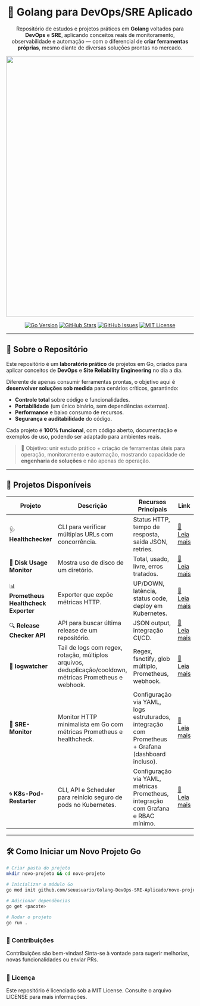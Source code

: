 <div align="center">
  <h1>🚀 Golang para DevOps/SRE Aplicado </h1>
  <p>Repositório de estudos e projetos práticos em <strong>Golang</strong> voltados para <strong>DevOps</strong> e <strong>SRE</strong>, aplicando conceitos reais de monitoramento, observabilidade e automação — com o diferencial de <strong>criar ferramentas próprias</strong>, mesmo diante de diversas soluções prontas no mercado.</p>
  
  <img src="https://res.cloudinary.com/practicaldev/image/fetch/s--fu79u6To--/c_limit%2Cf_auto%2Cfl_progressive%2Cq_auto%2Cw_880/https://github.com/kodelint/blog-assets/raw/main/images/02-learn-go.png" width="700"/>
  
  <!-- Badges -->
  <p>
    <a href="https://go.dev/"><img src="https://img.shields.io/badge/Go-1.24+-blue.svg?style=for-the-badge&logo=go" alt="Go Version"></a>
    <a href="https://github.com/viniciushammett/Golang-DevOps-SRE-Aplicado/stargazers"><img src="https://img.shields.io/github/stars/viniciushammett/Golang-DevOps-SRE-Aplicado?style=for-the-badge" alt="GitHub Stars"></a>
    <a href="https://github.com/viniciushammett/Golang-DevOps-SRE-Aplicado/issues"><img src="https://img.shields.io/github/issues/viniciushammett/Golang-DevOps-SRE-Aplicado?style=for-the-badge" alt="GitHub Issues"></a>
    <a href="LICENSE"><img src="https://img.shields.io/badge/license-MIT-green.svg?style=for-the-badge" alt="MIT License"></a>
  </p>
</div>

---

## 📌 Sobre o Repositório

Este repositório é um **laboratório prático** de projetos em Go, criados para aplicar conceitos de **DevOps** e **Site Reliability Engineering** no dia a dia.

Diferente de apenas consumir ferramentas prontas, o objetivo aqui é **desenvolver soluções sob medida** para cenários críticos, garantindo:

- **Controle total** sobre código e funcionalidades.
- **Portabilidade** (um único binário, sem dependências externas).
- **Performance** e baixo consumo de recursos.
- **Segurança e auditabilidade** do código.

Cada projeto é **100% funcional**, com código aberto, documentação e exemplos de uso, podendo ser adaptado para ambientes reais.

> 🎯 Objetivo: unir estudo prático + criação de ferramentas úteis para operação, monitoramento e automação, mostrando capacidade de **engenharia de soluções** e não apenas de operação.

---

## 📂 Projetos Disponíveis

| Projeto | Descrição | Recursos Principais | Link |
|---------|-----------|--------------------|------|
| 🩺 **Healthchecker** | CLI para verificar múltiplas URLs com concorrência. | Status HTTP, tempo de resposta, saída JSON, retries. | [📄 Leia mais](./go-healthcheck/README.md) |
| 💽 **Disk Usage Monitor** | Mostra uso de disco de um diretório. | Total, usado, livre, erros tratados. | [📄 Leia mais](./go-diskmonitor/README.md) |
| 📊 **Prometheus Healthcheck Exporter** | Exporter que expõe métricas HTTP. | UP/DOWN, latência, status code, deploy em Kubernetes. | [📄 Leia mais](./prometheus-healthcheck-exporter/README.md) |
| 🔍 **Release Checker API** | API para buscar última release de um repositório. | JSON output, integração CI/CD. | [📄 Leia mais](./release-checker-api/README.md) |
| 🧾 **logwatcher** | Tail de logs com regex, rotação, múltiplos arquivos, deduplicação/cooldown, métricas Prometheus e webhook. | Regex, fsnotify, glob múltiplo, Prometheus, webhook. | [📄 Leia mais](./logwatcher/README.md) |
| 📡 **SRE-Monitor** | Monitor HTTP minimalista em Go com métricas Prometheus e healthcheck. | Configuração via YAML, logs estruturados, integração com Prometheus + Grafana (dashboard incluso). | [📄 Leia mais](./go-sre-monitor/README.md) |
| 🌀 **K8s-Pod-Restarter** | CLI, API e Scheduler para reinício seguro de pods no Kubernetes. | Configuração via YAML, métricas Prometheus, integração com Grafana e RBAC mínimo. | [📄 Leia mais](./k8s-pod-restarter/README.md) |


---

## 🛠 Como Iniciar um Novo Projeto Go

```bash
# Criar pasta do projeto
mkdir novo-projeto && cd novo-projeto

# Inicializar o módulo Go
go mod init github.com/seuusuario/Golang-DevOps-SRE-Aplicado/novo-projeto

# Adicionar dependências
go get <pacote>

# Rodar o projeto
go run .
```
##
### 🤝 Contribuições
Contribuições são bem-vindas!
Sinta-se à vontade para sugerir melhorias, novas funcionalidades ou enviar PRs.
##
### 📜 Licença
Este repositório é licenciado sob a MIT License.
Consulte o arquivo LICENSE para mais informações.
